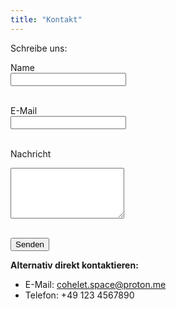 ```yaml
---
title: "Kontakt"
---
```


Schreibe uns:

<form action="https://formspree.io/f/{{ .Site.Params.contact_formspree_id }}" method="POST">
  <label for="name">Name</label><br>
  <input type="text" id="name" name="name" required><br><br>

  <label for="email">E-Mail</label><br>
  <input type="email" id="email" name="_replyto" required><br><br>

  <label for="message">Nachricht</label><br>
  <textarea id="message" name="message" rows="5" required></textarea><br><br>

  <button type="submit">Senden</button>
</form>


**Alternativ direkt kontaktieren:**  
- E-Mail: cohelet.space@proton.me  
- Telefon: +49 123 4567890

